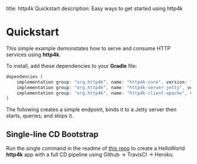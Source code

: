 title: http4k Quickstart
description: Easy ways to get started using http4k

# Quickstart

This simple example demonstates how to serve and consume HTTP services using **http4k**. 

To install, add these dependencies to your **Gradle** file:

```groovy
dependencies {
    implementation group: "org.http4k", name: "http4k-core", version: "3.256.1"
    implementation group: "org.http4k", name: "http4k-server-jetty", version: "3.256.1"
    implementation group: "org.http4k", name: "http4k-client-apache", version: "3.256.1"
}
```

The following creates a simple endpoint, binds it to a Jetty server then starts, queries, and stops it.

<script src="https://gist-it.appspot.com/https://github.com/http4k/http4k/blob/master/src/docs/quickstart/example.kt"></script>

## Single-line CD Bootstrap
Run the single command in the readme of [this repo](https://github.com/http4k/http4k-bootstrap) to create a HelloWorld **http4k** app with a full CD pipeline using Github -> TravisCI -> Heroku.

